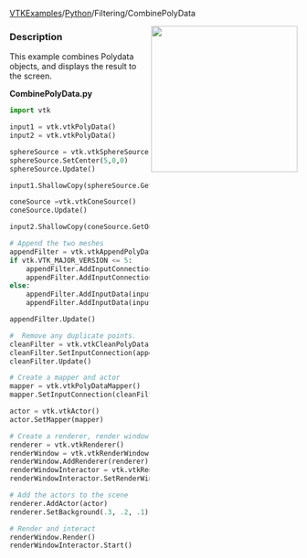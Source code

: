 [VTKExamples](/index/)/[Python](/Python)/Filtering/CombinePolyData

<img align="right" src="https://github.com/lorensen/VTKExamples/blob/gh-pages/Testing/Baseline/Filtering/TestCombinePolyData.png?raw=true" width="256" />

### Description
This example combines Polydata objects, and displays the result to the screen.

**CombinePolyData.py**
```python
import vtk

input1 = vtk.vtkPolyData()
input2 = vtk.vtkPolyData()

sphereSource = vtk.vtkSphereSource()
sphereSource.SetCenter(5,0,0)
sphereSource.Update()

input1.ShallowCopy(sphereSource.GetOutput())

coneSource =vtk.vtkConeSource()
coneSource.Update()

input2.ShallowCopy(coneSource.GetOutput())

# Append the two meshes 
appendFilter = vtk.vtkAppendPolyData()
if vtk.VTK_MAJOR_VERSION <= 5:
    appendFilter.AddInputConnection(input1.GetProducerPort())
    appendFilter.AddInputConnection(input2.GetProducerPort())
else:
    appendFilter.AddInputData(input1)
    appendFilter.AddInputData(input2)

appendFilter.Update()

#  Remove any duplicate points.
cleanFilter = vtk.vtkCleanPolyData()
cleanFilter.SetInputConnection(appendFilter.GetOutputPort())
cleanFilter.Update()

# Create a mapper and actor
mapper = vtk.vtkPolyDataMapper()
mapper.SetInputConnection(cleanFilter.GetOutputPort())

actor = vtk.vtkActor()
actor.SetMapper(mapper)

# Create a renderer, render window, and interactor
renderer = vtk.vtkRenderer()
renderWindow = vtk.vtkRenderWindow()
renderWindow.AddRenderer(renderer)
renderWindowInteractor = vtk.vtkRenderWindowInteractor()
renderWindowInteractor.SetRenderWindow(renderWindow)

# Add the actors to the scene
renderer.AddActor(actor)
renderer.SetBackground(.3, .2, .1) #  Background color dark red

# Render and interact
renderWindow.Render()
renderWindowInteractor.Start()
```
